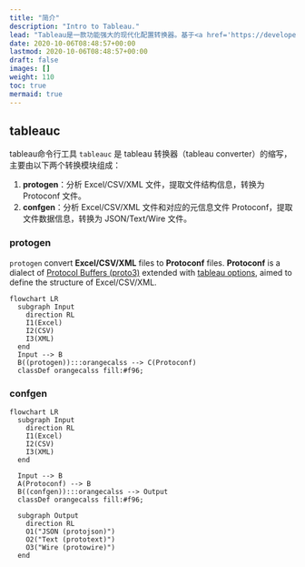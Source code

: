 ```yaml
---
title: "简介"
description: "Intro to Tableau."
lead: "Tableau是一款功能强大的现代化配置转换器。基于<a href='https://developers.google.com/protocol-buffers/docs/proto3'>Protobuf (proto3)</a>，它能够将 <b>Excel/CSV/XML</b> 转换成多种格式：<a href='https://developers.google.com/protocol-buffers/docs/proto3#json'><b>JSON (protojson)</b></a>，<a href='https://pkg.go.dev/google.golang.org/protobuf/encoding/prototext'><b>Text (prototext)</b></a> 和 <a href='https://pkg.go.dev/google.golang.org/protobuf/encoding/protowire'><b>Wire (protowire)</b></a>。"
date: 2020-10-06T08:48:57+00:00
lastmod: 2020-10-06T08:48:57+00:00
draft: false
images: []
weight: 110
toc: true
mermaid: true
---
```


## tableauc

tableau命令行工具 `tableauc` 是 tableau 转换器（tableau converter）的缩写，主要由以下两个转换模块组成：

1. **protogen**：分析 Excel/CSV/XML 文件，提取文件结构信息，转换为 Protoconf 文件。
2. **confgen**：分析 Excel/CSV/XML 文件和对应的元信息文件 Protoconf，提取文件数据信息，转换为 JSON/Text/Wire 文件。

### protogen

`protogen` convert **Excel/CSV/XML** files to **Protoconf** files.
**Protoconf** is a dialect of [Protocol Buffers (proto3)](https://developers.google.com/protocol-buffers/docs/proto3) extended with [tableau options](https://github.com/tableauio/tableau/blob/master/proto/tableau/protobuf/tableau.proto), aimed to define the structure of Excel/CSV/XML.

```mermaid
flowchart LR
  subgraph Input
    direction RL
    I1(Excel)
    I2(CSV)
    I3(XML)
  end
  Input --> B
  B((protogen)):::orangecalss --> C(Protoconf)
  classDef orangecalss fill:#f96;
```

### confgen

```mermaid
flowchart LR
  subgraph Input
    direction RL
    I1(Excel)
    I2(CSV)
    I3(XML)
  end
  
  Input --> B
  A(Protoconf) --> B
  B((confgen)):::orangecalss --> Output
  classDef orangecalss fill:#f96;
  
  subgraph Output
    direction RL
    O1("JSON (protojson)")
    O2("Text (prototext)")
    O3("Wire (protowire)")
  end
```
